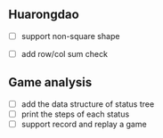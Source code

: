 ## Huarongdao
-[ ] support non-square shape
-[ ] add row/col sum check


## Game analysis
-[ ] add the data structure of status tree
-[ ] print the steps of each status
-[ ] support record and replay a game
